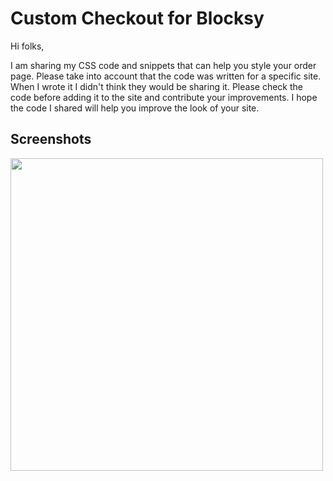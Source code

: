 # Custom Checkout for Blocksy

Hi folks,

I am sharing my CSS code and snippets that can help you style your order page. Please take into account that the code was written for a specific site. When I wrote it I didn't think they would be sharing it. Please check the code before adding it to the site and contribute your improvements. I hope the code I shared will help you improve the look of your site.


## Screenshots

<img src="https://github.com/ahabuda/Custom-Checkout-for-Blocksy/blob/main/screenshots/checkout-page-mobile-preview.png" width="500" />
